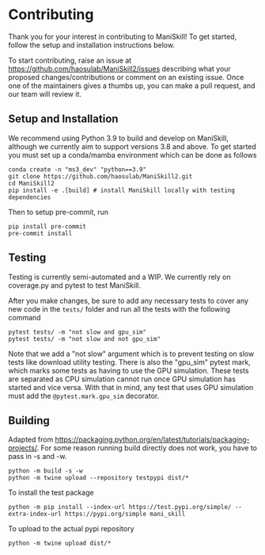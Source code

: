 # Contributing

Thank you for your interest in contributing to ManiSkill! To get started, follow the setup and installation instructions below.

To start contributing, raise an issue at https://github.com/haosulab/ManiSkill2/issues describing what your proposed changes/contributions or comment on an existing issue. Once one of the maintainers gives a thumbs up, you can make a pull request, and our team will review it.

## Setup and Installation

We recommend using Python 3.9 to build and develop on ManiSkill, although we currently aim to support versions 3.8 and above. To get started you must set up a conda/mamba environment which can be done as follows

```
conda create -n "ms3_dev" "python==3.9"
git clone https://github.com/haosulab/ManiSkill2.git
cd ManiSkill2
pip install -e .[build] # install ManiSkill locally with testing dependencies
```

Then to setup pre-commit, run

```
pip install pre-commit
pre-commit install
```

## Testing

Testing is currently semi-automated and a WIP. We currently rely on coverage.py and pytest to test ManiSkill.

After you make changes, be sure to add any necessary tests to cover any new code in the `tests/` folder and run all the tests with the following command

```
pytest tests/ -m "not slow and gpu_sim"
pytest tests/ -m "not slow and not gpu_sim"
```

Note that we add a "not slow" argument which is to prevent testing on slow tests like download utility testing. There is also the "gpu_sim" pytest mark, which marks some tests as having to use the GPU simulation. These tests are separated as CPU simulation cannot run once GPU simulation has started and vice versa. With that in mind, any test that uses GPU simulation must add the `@pytest.mark.gpu_sim` decorator.

<!-- ```
coverage run --source=mani_skill/ -a -m pytest tests -m "not slow" # run tests
coverage html --include=mani_skill/**/*.py # see the test coverage results
``` -->
<!-- 
To skip generating a coverage report and also for easy debugging you can just run
```
pytest tests/ --pdb --pdbcls=IPython.terminal.debugger:Pdb -m "not slow"
``` -->

## Building

Adapted from https://packaging.python.org/en/latest/tutorials/packaging-projects/. For some reason running build directly does not work, you have to pass in -s and -w.

```
python -m build -s -w
python -m twine upload --repository testpypi dist/*
```

To install the test package
```
python -m pip install --index-url https://test.pypi.org/simple/ --extra-index-url https://pypi.org/simple mani_skill
```

To upload to the actual pypi repository
```
python -m twine upload dist/*
```